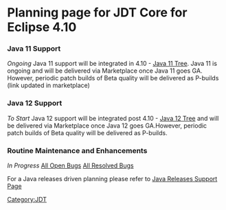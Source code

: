 # Planning page for JDT Core for Eclipse 4.10

### Java 11 Support


*Ongoing*
Java 11 support will be integrated in 4.10 - [Java 11
Tree](https://bugs.eclipse.org/bugs/showdependencytree.cgi?id=531708&hide_resolved=0).
Java 11 is ongoing and will be delivered via Marketplace once Java 11
goes GA. However, periodic patch builds of Beta quality will be
delivered as P-builds (link updated in marketplace)

### Java 12 Support

*To Start*
Java 12 support will be integrated post 4.10 - [Java 12
Tree](https://bugs.eclipse.org/bugs/showdependencytree.cgi?id=536055&hide_resolved=0)
and will be delivered via Marketplace once Java 12 goes GA.However,
periodic patch builds of Beta quality will be delivered as P-builds.

### Routine Maintenance and Enhancements

*In Progress*
[All Open Bugs](https://bit.ly/2C1s1U2) [All Resolved
Bugs](https://bit.ly/2PPu9Bg)

For a Java releases driven planning please refer to [Java Releases
Support Page](https://wiki.eclipse.org/JDT_Core/Plan/Java)

[Category:JDT](Category:JDT "wikilink")